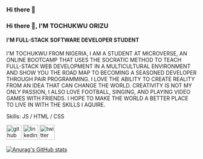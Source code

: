 ### Hi there 👋


### Hi there 👋, I'M TOCHUKWU ORIZU
#### I'M FULL-STACK SOFTWARE DEVELOPER STUDENT 


I'M TOCHUKWU FROM NIGERIA, I AM A STUDENT AT MICROVERSE, AN ONLINE BOOTCAMP THAT USES THE SOCRATIC METHOD TO TEACH FULL-STACK WEB DEVELOPMENT IN A MULTICULTURAL ENVIRONMENT AND SHOW YOU THE ROAD MAP TO BECOMING A SEASONED DEVELOPER THROUGH PAIR PROGRAMMING. I LOVE THE ABILITY TO CREATE REALITY FROM AN IDEA THAT CAN CHANGE THE WORLD. CREATIVITY IS NOT MY ONLY PASSION, I ALSO LOVE FOOTBALL, SINGING, AND PLAYING VIDEO GAMES WITH FRIENDS. I HOPE TO MAKE THE WORLD A BETTER PLACE TO LIVE IN WITH THE SKILLS I AQUIRE.

Skills:  JS / HTML / CSS



[<img src='https://cdn.jsdelivr.net/npm/simple-icons@3.0.1/icons/github.svg' alt='github' height='40'>](https://github.com/Bushido-brown)  [<img src='https://cdn.jsdelivr.net/npm/simple-icons@3.0.1/icons/linkedin.svg' alt='linkedin' height='40'>](https://www.linkedin.com/in/Tochukwu/)  [<img src='https://cdn.jsdelivr.net/npm/simple-icons@3.0.1/icons/twitter.svg' alt='twitter' height='40'>](https://twitter.com/@tuzyorizu)


[![Anurag's GitHub stats](https://github-readme-stats.vercel.app/api?username=Bushido-brown)](https://github.com/Bushido-brown/github-readme-stats)
